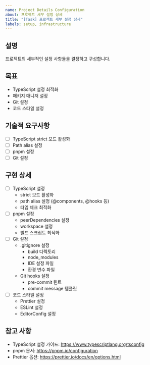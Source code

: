 ```yaml
---
name: Project Details Configuration
about: 프로젝트 세부 설정 상세
title: "[Task] 프로젝트 세부 설정 상세"
labels: setup, infrastructure
---
```


## 설명
프로젝트의 세부적인 설정 사항들을 결정하고 구성합니다.

## 목표
- TypeScript 설정 최적화
- 패키지 매니저 설정
- Git 설정
- 코드 스타일 설정

## 기술적 요구사항
- [ ] TypeScript strict 모드 활성화
- [ ] Path alias 설정
- [ ] pnpm 설정
- [ ] Git 설정

## 구현 상세
- [ ] TypeScript 설정
  - strict 모드 활성화
  - path alias 설정 (@components, @hooks 등)
  - 타입 체크 최적화
- [ ] pnpm 설정
  - peerDependencies 설정
  - workspace 설정
  - 빌드 스크립트 최적화
- [ ] Git 설정
  - .gitignore 설정
    - build 디렉토리
    - node_modules
    - IDE 설정 파일
    - 환경 변수 파일
  - Git hooks 설정
    - pre-commit 린트
    - commit message 템플릿
- [ ] 코드 스타일 설정
  - Prettier 설정
  - ESLint 설정
  - EditorConfig 설정

## 참고 사항
- TypeScript 설정 가이드: https://www.typescriptlang.org/tsconfig
- pnpm 문서: https://pnpm.io/configuration
- Prettier 옵션: https://prettier.io/docs/en/options.html 